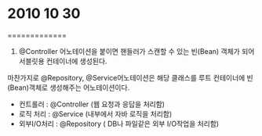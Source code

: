 # 2010 10 30
=============

1. @Controller 어노테이션을 붙이면 핸들러가 스캔할 수 있는 빈(Bean) 객체가 되어 서블릿용 컨테이너에 생성된다.

마찬가지로 @Repository, @Service어노테이션은 해당 클래스를 루트 컨테이너에 빈(Bean)객체로 생성해주는 어노테이션이다.


* 컨트롤러 : @Controller (웹 요청과 응답을 처리함)
* 로직 처리 : @Service (내부에서 자바 로직을 처리함)
* 외부I/O처리 : @Repository ( DB나 파일같은 외부 I/O작업을 처리함)